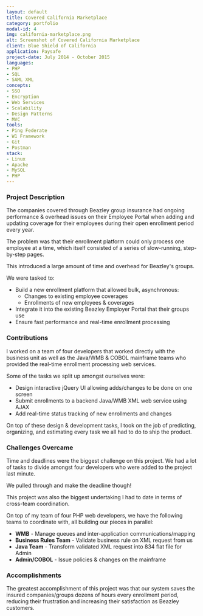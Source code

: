 ```yaml
---
layout: default
title: Covered California Marketplace
category: portfolio
modal-id: 4
img: california-marketplace.png
alt: Screenshot of Covered California Marketplace
client: Blue Shield of California
application: Paysafe
project-date: July 2014 - October 2015
languages:
- PHP
- SQL
- SAML XML
concepts:
- SSO
- Encryption
- Web Services
- Scalability
- Design Patterns
- MVC
tools:
- Ping Federate
- W1 Framework
- Git
- Postman
stack:
- Linux
- Apache
- MySQL
- PHP
---
```


### Project Description

The companies covered through Beazley group insurance had ongoing performance & overhead issues on their Employee Portal when adding and updating coverage for their employees during their open enrollment period every year.

The problem was that their enrollment platform could only process one employee at a time, which itself consisted of a series of slow-running, step-by-step pages.

This introduced a large amount of time and overhead for Beazley's groups.

We were tasked to: 

- Build a new enrollment platform that allowed bulk, asynchronous: 
  - Changes to existing employee coverages
  - Enrollments of new employees & coverages
- Integrate it into the existing Beazley Employer Portal that their groups use
- Ensure fast performance and real-time enrollment processing

### Contributions

I worked on a team of four developers that worked directly with the business unit as well as the Java/WMB & COBOL mainframe teams who provided the real-time enrollment processing web services.

Some of the tasks we split up amongst ourselves were:

- Design interactive jQuery UI allowing adds/changes to be done on one screen
- Submit enrollments to a backend Java/WMB XML web service using AJAX
- Add real-time status tracking of new enrollments and changes

On top of these design & development tasks, I took on the job of predicting, organizing, and estimating every task we all had to do to ship the product.

### Challenges Overcame

Time and deadlines were the biggest challenge on this project. We had a lot of tasks to divide amongst four developers who were added to the project last minute. 

We pulled through and make the deadline though!

This project was also the biggest undertaking I had to date in terms of cross-team coordination. 

On top of my team of four PHP web developers, we have the following teams to coordinate with, all building our pieces in parallel:

- **WMB** - Manage queues and inter-application communications/mapping
- **Business Rules Team** - Validate business rule on XML request from us
- **Java Team** - Transform validated XML request into 834 flat file for Admin
- **Admin/COBOL** - Issue policies & changes on the mainframe

### Accomplishments

The greatest accomplishment of this project was that our system saves the insured companies/groups dozens of hours every enrollment period, reducing their frustration and increasing their satisfaction as Beazley customers.